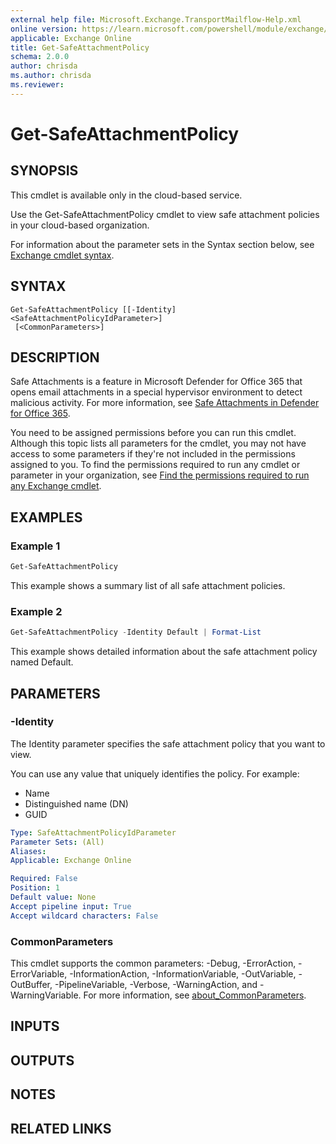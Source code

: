 ```yaml
---
external help file: Microsoft.Exchange.TransportMailflow-Help.xml
online version: https://learn.microsoft.com/powershell/module/exchange/get-safeattachmentpolicy
applicable: Exchange Online
title: Get-SafeAttachmentPolicy
schema: 2.0.0
author: chrisda
ms.author: chrisda
ms.reviewer:
---
```


# Get-SafeAttachmentPolicy

## SYNOPSIS
This cmdlet is available only in the cloud-based service.

Use the Get-SafeAttachmentPolicy cmdlet to view safe attachment policies in your cloud-based organization.

For information about the parameter sets in the Syntax section below, see [Exchange cmdlet syntax](https://learn.microsoft.com/powershell/exchange/exchange-cmdlet-syntax).

## SYNTAX

```
Get-SafeAttachmentPolicy [[-Identity] <SafeAttachmentPolicyIdParameter>]
 [<CommonParameters>]
```

## DESCRIPTION
Safe Attachments is a feature in Microsoft Defender for Office 365 that opens email attachments in a special hypervisor environment to detect malicious activity. For more information, see [Safe Attachments in Defender for Office 365](https://learn.microsoft.com/defender-office-365/safe-attachments-about).

You need to be assigned permissions before you can run this cmdlet. Although this topic lists all parameters for the cmdlet, you may not have access to some parameters if they're not included in the permissions assigned to you. To find the permissions required to run any cmdlet or parameter in your organization, see [Find the permissions required to run any Exchange cmdlet](https://learn.microsoft.com/powershell/exchange/find-exchange-cmdlet-permissions).

## EXAMPLES

### Example 1
```powershell
Get-SafeAttachmentPolicy
```

This example shows a summary list of all safe attachment policies.

### Example 2
```powershell
Get-SafeAttachmentPolicy -Identity Default | Format-List
```

This example shows detailed information about the safe attachment policy named Default.

## PARAMETERS

### -Identity
The Identity parameter specifies the safe attachment policy that you want to view.

You can use any value that uniquely identifies the policy. For example:

- Name
- Distinguished name (DN)
- GUID

```yaml
Type: SafeAttachmentPolicyIdParameter
Parameter Sets: (All)
Aliases:
Applicable: Exchange Online

Required: False
Position: 1
Default value: None
Accept pipeline input: True
Accept wildcard characters: False
```

### CommonParameters
This cmdlet supports the common parameters: -Debug, -ErrorAction, -ErrorVariable, -InformationAction, -InformationVariable, -OutVariable, -OutBuffer, -PipelineVariable, -Verbose, -WarningAction, and -WarningVariable. For more information, see [about_CommonParameters](https://go.microsoft.com/fwlink/p/?LinkID=113216).

## INPUTS

## OUTPUTS

## NOTES

## RELATED LINKS
